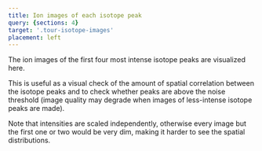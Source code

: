 ```yaml
---
title: Ion images of each isotope peak
query: {sections: 4}
target: '.tour-isotope-images'
placement: left
---
```


The ion images of the first four most intense isotope peaks are visualized here.

This is useful as a visual check of the amount of spatial correlation between the isotope peaks and to check whether peaks are above the noise threshold (image quality may degrade when images of less-intense isotope peaks are made).

Note that intensities are scaled independently, otherwise every image but the first one or two would be very dim, making it harder to see the spatial distributions.
